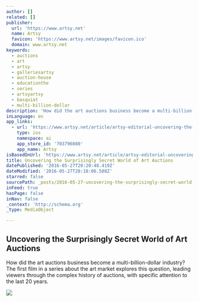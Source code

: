```yaml
---
author: []
related: []
publisher:
  url: 'https://www.artsy.net'
  name: Artsy
  favicon: 'https://www.artsy.net/images/favicon.ico'
  domain: www.artsy.net
keywords:
  - auctions
  - art
  - artsy
  - galleriesartsy
  - auction-house
  - educationthe
  - series
  - artsyartsy
  - basquiat
  - multi-billion-dollar
description: 'How did the art auctions business become a multi-billion-dollar industry? The first film in a series about the art market explores this question, leading viewers through the complex history of auctions, with specific attention to the last 20 years.'
inLanguage: en
app_links:
  - url: 'https://www.artsy.net/article/artsy-editorial-uncovering-the-surprisingly-secret-world-of-art-auctions'
    type: ios
    namespace: ai
    app_store_id: '703796080'
    app_name: Artsy
isBasedOnUrl: 'https://www.artsy.net/article/artsy-editorial-uncovering-the-surprisingly-secret-world-of-art-auctions'
title: Uncovering the Surprisingly Secret World of Art Auctions
datePublished: '2016-05-27T20:20:48.419Z'
dateModified: '2016-05-27T20:18:06.588Z'
starred: false
sourcePath: _posts/2016-05-27-uncovering-the-surprisingly-secret-world-of-art-auctions.md
inFeed: true
hasPage: false
inNav: false
_context: 'http://schema.org'
_type: MediaObject

---
```

<article style=""><h1>Uncovering the Surprisingly Secret World of Art Auctions</h1><p>How did the art auctions business become a multi-billion-dollar industry? The first film in a series about the art market explores this question, leading viewers through the complex history of auctions, with specific attention to the last 20 years.</p><img src="https://artsy-media-uploads.s3.amazonaws.com/e1N_QXnhLYTYXEtAjE_wcA%2Fauctionsplay.jpg" /></article>